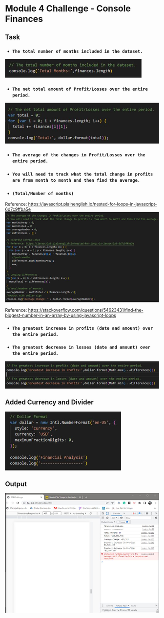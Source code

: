 # Module 4 Challenge - Console Finances

## Task

* ### `The total number of months included in the dataset.`
![total-length](screenshot/get-total-number-of-months-length.JPG)

* ### `The net total amount of Profit/Losses over the entire period.`
![get-total](screenshot/get-total.JPG)

* ### `The average of the changes in Profit/Losses over the entire period.`
* ### `You will need to track what the total change in profits are from month to month and then find the average.`
* ### `(Total/Number of months)`
Reference: https://javascript.plainenglish.io/nested-for-loops-in-javascript-6d7c9ffba5e
![get-average](screenshot/get-average.JPG)

Reference: https://stackoverflow.com/questions/54623431/find-the-biggest-number-in-an-array-by-using-javascript-loops
* ### `The greatest increase in profits (date and amount) over the entire period.`
* ### `The greatest decrease in losses (date and amount) over the entire period.`
![get-increase-decrease](screenshot/get-increase-decrease.JPG)

## Added Currency and Divider
![output](screenshot/DollarFormatAndDivider.JPG)

## Output
![output](screenshot/console-output.JPG)
